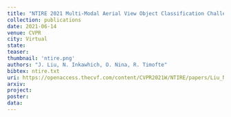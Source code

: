 ```yaml
---
title: "NTIRE 2021 Multi-Modal Aerial View Object Classification Challenge"
collection: publications
date: 2021-06-14
venue: CVPR
city: Virtual
state:
teaser:
thumbnail: 'ntire.png'
authors: "J. Liu, N. Inkawhich, O. Nina, R. Timofte"
bibtex: ntire.txt
uri: https://openaccess.thecvf.com/content/CVPR2021W/NTIRE/papers/Liu_NTIRE_2021_Multi-Modal_Aerial_View_Object_Classification_Challenge_CVPRW_2021_paper.pdf
arxiv: 
project:
poster:
data:
---
```

